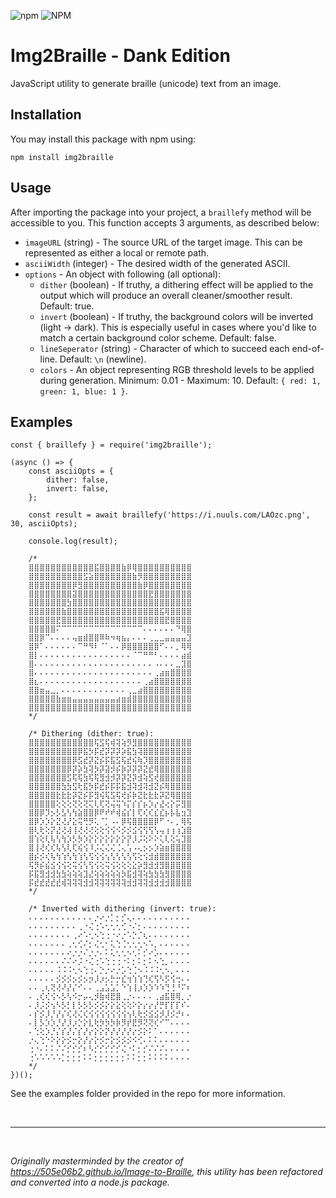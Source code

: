 ![npm](https://img.shields.io/npm/v/img2braille?style=for-the-badge)
![NPM](https://img.shields.io/npm/l/img2braille?style=for-the-badge)

# Img2Braille - Dank Edition

JavaScript utility to generate braille (unicode) text from an image.

## Installation

You may install this package with npm using:

```
npm install img2braille
```

## Usage

After importing the package into your project, a `braillefy` method will be accessible to you. This function accepts 3 arguments, as described below:

-   `imageURL` (string) - The source URL of the target image. This can be represented as either a local or remote path.
-   `asciiWidth` (integer) - The desired width of the generated ASCII.
-   `options` - An object with following (all optional):
    -   `dither` (boolean) - If truthy, a dithering effect will be applied to the output which will produce an overall cleaner/smoother result. Default: true.
    -   `invert` (boolean) - If truthy, the background colors will be inverted (light -> dark). This is especially useful in cases where you'd like to match a certain background color scheme. Default: false.
    -   `lineSeperator` (string) - Character of which to succeed each end-of-line. Default: `\n` (newline).
    -   `colors` - An object representing RGB threshold levels to be applied during generation. Minimum: 0.01 - Maximum: 10. Default: `{ red: 1, green: 1, blue: 1 }`.

## Examples

```
const { braillefy } = require('img2braille');

(async () => {
    const asciiOpts = {
        dither: false,
        invert: false,
    };

    const result = await braillefy('https://i.nuuls.com/LAOzc.png', 30, asciiOpts);

    console.log(result);

    /*
    ⣿⣿⣿⣿⣿⣿⣿⣿⣿⣿⣿⣿⣯⣿⣿⣿⣿⣷⡿⢿⣿⣿⣿⣿⣿⣿⣿⣿⣿⣿
    ⣿⣿⣿⣿⣿⣿⣿⣿⣿⣿⣫⣵⣿⣿⣿⣿⣿⣿⣿⣷⡻⣿⣿⣿⣿⣿⣿⣿⣿⣿
    ⣿⣿⣿⣿⣿⣿⣿⣿⡿⣻⣿⣿⣿⣿⣿⣿⣿⣿⣿⣿⣷⡿⣿⣿⣿⣿⣿⣿⣿⣿
    ⣿⣿⣿⣿⣿⣿⣿⣿⣽⣿⣿⣿⣿⣿⣿⣿⣿⣿⣿⣿⣿⣿⣟⣿⣿⣿⣿⣿⣿⣿
    ⣿⣿⣿⣿⣿⣿⣿⣳⣿⣿⣿⣿⣿⣿⣿⣿⣿⣿⣿⣿⣿⣿⣿⣿⣿⣿⣿⣿⣿⣿
    ⣿⣿⣿⣿⣿⣿⣷⣿⣿⣿⣿⣿⣿⣿⣿⣿⣿⣿⣿⣿⣿⣿⣿⣿⣯⢿⣿⣿⣿⣿
    ⣿⣿⣿⣿⣿⣟⣿⣿⣿⣿⣿⣿⣿⣿⣿⣿⣿⣿⣿⣿⣿⣿⣿⣿⣿⣟⣿⣿⣿⣿
    ⣿⣿⣿⣿⣿⠍⠉⠉⠉⠉⠉⠉⠉⠉⠉⠉⠉⠉⠉⠉⠉⠄⠄⠄⠄⠄⠄⠙⢿⣿
    ⣿⣿⡿⠉⠄⠄⠄⠄⢤⣶⣾⣿⣿⠿⠷⠲⢶⣦⡄⠄⠄⠄⢀⣀⣀⣤⣤⣤⣤⣹
    ⣿⡿⠁⠄⠄⠄⠄⠄⠄⠉⠛⠻⠇⠈⠁⠄⠄⡿⣿⣿⣿⣿⣿⣿⠋⠄⠄⡀⢿⢿
    ⣿⡇⠄⠄⠄⠄⠄⠄⠄⠄⠄⠄⠄⠄⠄⠄⠄⠄⠄⠈⠉⠛⠛⠃⠄⠄⠄⠄⣴⣾
    ⣿⠄⠄⠄⠄⠄⠄⠄⠄⠄⠄⠄⠄⠄⠄⠄⠄⠄⠄⠄⠄⠄⠄⠠⠄⠄⠄⣀⣹⣿
    ⣿⠄⠄⠄⠄⠄⠄⠄⠄⠄⠄⠄⠄⠄⠄⠄⠄⠄⠄⠄⠄⠄⠄⢀⣴⣶⣿⣿⣿⣿
    ⣿⣆⠄⠄⠄⠄⠄⠄⠄⠄⠄⠄⠄⠄⠄⠄⠄⠄⠄⠄⠄⢀⣴⣿⣿⣿⣿⣿⣿⣿
    ⣿⣿⣶⣤⣀⡀⠄⠄⠄⠄⠄⠄⠄⠄⠄⠄⠄⠄⢀⣀⣴⣿⣿⣿⣿⣿⣿⣿⣿⣿
    ⣿⣿⣿⣿⣿⣷⣶⣶⣤⣤⣤⣤⣤⣤⣤⣤⣴⣶⣾⣿⣿⣿⣿⣿⣿⣿⣿⣿⣿⣿
    ⣿⣿⣿⣿⣿⣿⣿⣿⣿⣿⣿⣿⣿⣿⣿⣿⣿⣿⣿⣿⣿⣿⣿⣿⣿⣿⣿⣿⣿⣿
    */

    /* Dithering (dither: true):
    ⣿⣿⣿⣿⣿⣿⣿⣿⣿⣿⣿⣿⢯⣫⢯⢾⢽⢵⡻⣻⣿⣿⣿⣿⣿⣿⣿⣿⣿⣿
    ⣿⣿⣿⣿⣿⣿⣿⣿⣿⡿⣯⡳⡯⣞⡽⡽⡽⡵⣯⣳⢽⣿⣿⣿⣿⣿⣿⣿⣿⣿
    ⣿⣿⣿⣿⣿⣿⣿⣿⡿⣫⣞⡽⣝⡮⡯⣯⣫⢯⣞⢮⢷⡹⣿⣿⣿⣿⣿⣿⣿⣿
    ⣿⣿⣿⣿⣿⣿⣿⡿⡽⡵⣳⢽⡳⡽⣽⡺⡮⡷⡽⡽⡽⣝⣞⢿⣿⣿⣿⣿⣿⣿
    ⣿⣿⣿⣿⣿⣿⣿⣫⢯⢯⣳⢯⢯⣻⣺⡺⡽⡽⣝⡽⣺⢵⣫⢞⣿⣿⣿⣿⣿⣿
    ⣿⣿⣿⣿⣿⣿⣳⣳⣫⢗⣯⡳⡯⣞⡮⡯⡯⣯⣺⢽⣺⢽⣺⣝⡮⢿⣿⣿⣿⣿
    ⣿⣿⣿⣿⣿⣗⣗⣗⡽⣝⡮⡯⣻⢮⢯⣫⢯⢞⡮⡷⣝⣗⣗⣗⡽⣝⢿⣿⣿⣿
    ⣿⣿⣿⣿⣿⢕⢕⢕⢝⢕⢝⢍⢇⢏⢝⢬⢭⠱⡍⡎⡎⡦⡱⡔⣜⢔⡕⡭⣻⣿
    ⣿⣿⡿⡹⡢⡣⣣⢣⢳⣵⣿⣿⡿⠟⠞⠞⢾⣮⡎⡇⢏⢎⢎⣎⣎⡦⡧⣧⣲⣹
    ⣿⡿⡱⡱⡕⣝⢜⡜⣕⢭⢛⡻⢅⠈⡁⠠⠄⡿⢯⣿⣿⣿⣿⡿⠋⠐⠄⡀⢿⢯
    ⣿⢇⢗⢕⡝⣜⢜⢼⢸⢜⢜⢜⢕⢕⢪⢪⠪⡪⡪⣪⢪⢫⢫⢣⢤⢰⢰⢰⣱⣿
    ⣿⢱⢕⢇⢧⢣⢳⡱⡣⡳⡱⡕⡕⡕⡕⡕⡕⡕⡝⡸⡨⢕⠕⠕⢅⢇⢕⢥⣹⣿
    ⣿⢸⢜⢎⢎⢧⢣⢇⢏⢮⢪⠸⡨⢌⢌⢌⢈⢄⢡⠠⢄⡢⡢⡱⣵⣶⣿⣿⣿⣿
    ⣿⡮⡪⢎⢧⢳⢱⢣⢳⢱⢣⢫⢪⢪⢢⢣⢣⢣⢣⢫⢕⢪⣺⣾⣿⣿⣿⣿⣿⣿
    ⢯⡻⡮⣮⣪⢪⢪⢕⢭⢪⢣⢫⢪⢕⢭⢪⢕⢕⢕⣕⡵⣻⣺⣺⣻⣿⣿⣿⣿⣿
    ⡯⣯⣻⣺⣺⣳⣳⢵⢵⢵⣹⣜⢵⢵⢵⢵⢵⡳⣯⣺⢽⢵⣳⣳⣳⣻⣿⣿⣿⣿
    ⡯⣞⣞⣞⣞⣞⢾⢽⢽⢽⣺⣺⢽⢽⢽⢽⢽⢽⣺⣺⢽⢽⣺⣺⣺⣺⣿⣿⣿⣿
    */

    /* Inverted with dithering (invert: true):
    ⠄⠄⠄⠄⠄⠄⠄⠄⠄⠄⠄⠄⡐⠔⡐⡁⡂⡊⢄⠄⠄⠄⠄⠄⠄⠄⠄⠄⠄⠄
    ⠄⠄⠄⠄⠄⠄⠄⠄⠄⢀⠐⢌⢐⠡⢂⢂⢂⢊⠐⠌⡂⠄⠄⠄⠄⠄⠄⠄⠄⠄
    ⠄⠄⠄⠄⠄⠄⠄⠄⢀⠔⠡⢂⠢⢑⢐⠐⠔⡐⠡⡑⡈⢆⠄⠄⠄⠄⠄⠄⠄⠄
    ⠄⠄⠄⠄⠄⠄⠄⢀⢂⢊⠌⡂⢌⢂⠂⢅⢑⢈⢂⢂⢂⠢⠡⡀⠄⠄⠄⠄⠄⠄
    ⠄⠄⠄⠄⠄⠄⠄⠔⡐⡐⠌⡐⡐⠄⠅⢅⢂⢂⠢⢂⠅⡊⠔⡡⠄⠄⠄⠄⠄⠄
    ⠄⠄⠄⠄⠄⠄⠌⠌⠔⡨⠐⢌⢐⠡⢑⢐⢐⠐⠅⡂⠅⡂⠅⠢⢑⡀⠄⠄⠄⠄
    ⠄⠄⠄⠄⠄⠨⠨⠨⢂⠢⢑⢐⠄⡑⡐⠔⡐⡡⢑⢈⠢⠨⠨⠨⢂⠢⡀⠄⠄⠄
    ⠄⠄⠄⠄⠄⡪⡪⡪⡢⡪⡢⡲⡸⡰⡢⡓⡒⣎⢲⢱⢱⢙⢎⢫⠣⡫⢪⢒⠄⠄
    ⠄⠄⢀⢆⢝⢜⠜⡜⡌⠊⠄⠄⢀⣠⣡⣡⡁⠑⢱⢸⡰⡱⡱⠱⠱⢙⢘⠘⠍⠆
    ⠄⢀⢎⢎⢪⠢⡣⢣⠪⡒⡤⢄⡺⣷⢾⣟⣿⢀⡐⠄⠄⠄⠄⢀⣴⣯⣿⢿⡀⡐
    ⠄⡸⡨⡪⢢⠣⡣⡃⡇⡣⡣⡣⡪⡪⡕⡕⣕⢕⢕⠕⡕⡔⡔⡜⡛⡏⡏⡏⠎⠄
    ⠄⡎⡪⡸⡘⡜⡌⢎⢜⢌⢎⢪⢪⢪⢪⢪⢪⢪⢢⢇⢗⡪⣪⣪⡺⡸⡪⡚⠆⠄
    ⠄⡇⡣⡱⡱⡘⡜⡸⡰⡑⡕⣇⢗⡳⡳⡳⡷⡻⡞⣟⡻⢝⢝⢎⠊⠉⠄⠄⠄⠄
    ⠄⢑⢕⡱⡘⡌⡎⡜⡌⡎⡜⡔⡕⡕⡝⡜⡜⡜⡜⡔⡪⡕⠅⠁⠄⠄⠄⠄⠄⠄
    ⡐⢄⢑⠑⠕⡕⡕⡪⡒⡕⡜⡔⡕⡪⡒⡕⡪⡪⡪⠪⢊⠄⠅⠅⠄⠄⠄⠄⠄⠄
    ⢐⠐⠄⠅⠅⠌⠌⡊⡊⡊⠆⠣⡊⡊⡊⡊⡊⢌⠐⠅⡂⡊⠌⠌⠌⠄⠄⠄⠄⠄
    ⢐⠡⠡⠡⠡⠡⡁⡂⡂⡂⠅⠅⡂⡂⡂⡂⡂⡂⠅⠅⡂⡂⠅⠅⠅⠅⠄⠄⠄⠄
    */
})();
```

See the examples folder provided in the repo for more information.

<br>
<hr>
<br>

<i>Originally masterminded by the creator of https://505e06b2.github.io/Image-to-Braille, this utility has been refactored and converted into a node.js package.</i>
